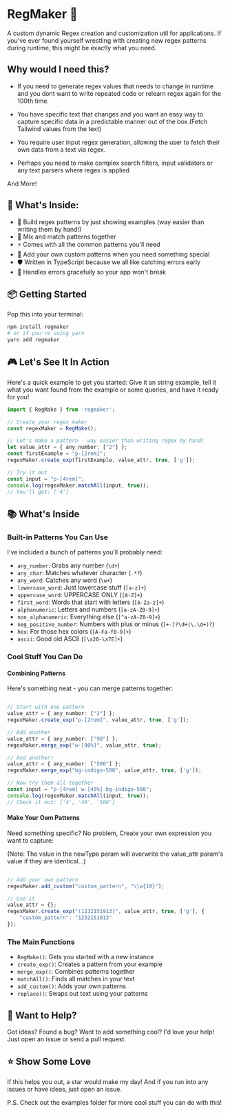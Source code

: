 # RegMaker 🎯
A custom dynamic Regex creation and customization util for applications.
If you've ever found yourself wrestling with creating new regex patterns during runtime, this might be exactly what you need.


## Why would I need this?
- If you need to generate regex values that needs to change in runtime and you dont want to write repeated code or relearn regex again for the 100th time.

- You have specific text that changes and you want an easy way to capture specific data in a predictable manner out of the box.(Fetch Tailwind values from the text)

- You require user input regex generation, allowing the user to fetch their own data from a text via regex.

- Perhaps you need to make complex search filters, input validators or any text parsers where regex is applied

And More!


## 🚀 What's Inside:
- 📝 Build regex patterns by just showing examples (way easier than writing them by hand!)
- 🔄 Mix and match patterns together
- ⚡ Comes with all the common patterns you'll need
- 🎨 Add your own custom patterns when you need something special
- 🛡️ Written in TypeScript because we all like catching errors early
- 💪 Handles errors gracefully so your app won't break

## 📦 Getting Started

Pop this into your terminal:

```bash
npm install regmaker
# or if you're using yarn
yarn add regmaker
```

## 🎮 Let's See It In Action

Here's a quick example to get you started:
Give it an string example, tell it what you want found from the example or some queries, and have it ready for you!

```typescript
import { RegMake } from 'regmaker';

// Create your regex maker
const regexMaker = RegMake();

// Let's make a pattern - way easier than writing regex by hand!
let value_attr = { any_number: ["2"] };
const firstExample = "p-[2rem]";
regexMaker.create_exp(firstExample, value_attr, true, ['g']);

// Try it out
const input = "p-[4rem]";
console.log(regexMaker.matchAll(input, true));
// You'll get: ['4']
```

## 📚 What's Inside

### Built-in Patterns You Can Use

I've included a bunch of patterns you'll probably need:

- `any_number`: Grabs any number (`\d+`)
- `any_char`: Matches whatever character (`.*?`)
- `any_word`: Catches any word (`\w+`)
- `lowercase_word`: Just lowercase stuff (`[a-z]+`)
- `uppercase_word`: UPPERCASE ONLY (`[A-Z]+`)
- `first_word`: Words that start with letters (`[A-Za-z]+`)
- `alphanumeric`: Letters and numbers (`[a-zA-Z0-9]+`)
- `non_alphanumeric`: Everything else (`[^a-zA-Z0-9]+`)
- `neg_positive_number`: Numbers with plus or minus (`[+-]?\d+(\.\d+)?`)
- `hex`: For those hex colors (`[A-Fa-f0-9]+`)
- `ascii`: Good old ASCII (`[\x20-\x7E]+`)

### Cool Stuff You Can Do

#### Combining Patterns

Here's something neat - you can merge patterns together:

```typescript

// Start with one pattern
value_attr = { any_number: ["2"] };
regexMaker.create_exp("p-[2rem]", value_attr, true, ['g']);

// Add another
value_attr = { any_number: ["90"] };
regexMaker.merge_exp("w-[90%]", value_attr, true);

// And another!
value_attr = { any_number: ["500"] };
regexMaker.merge_exp("bg-indigo-500", value_attr, true, ['g']);

// Now try them all together
const input = "p-[4rem] w-[40%] bg-indigo-500";
console.log(regexMaker.matchAll(input, true));
// Check it out: ['4', '40', '500']
```

#### Make Your Own Patterns

Need something specific? No problem, Create your own expression you want to capture:

(Note: The value in the newType param will overwrite the value_attr param's value if they are identical...)

```typescript

// Add your own pattern
regexMaker.add_custom("custom_pattern", "\\w{10}");

// Use it
value_attr = {};
regexMaker.create_exp("(1232151913)", value_attr, true, ['g'], {
    "custom_pattern": "1232151913"
});
```

### The Main Functions

- `RegMake()`: Gets you started with a new instance
- `create_exp()`: Creates a pattern from your example
- `merge_exp()`: Combines patterns together
- `matchAll()`: Finds all matches in your text
- `add_custom()`: Adds your own patterns
- `replace()`: Swaps out text using your patterns

## 🤝 Want to Help?

Got ideas? Found a bug? Want to add something cool? I'd love your help! Just open an issue or send a pull request.

## ⭐ Show Some Love

If this helps you out, a star would make my day! And if you run into any issues or have ideas, just open an issue.



P.S. Check out the examples folder for more cool stuff you can do with this!

